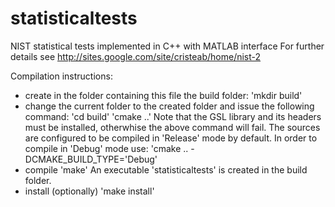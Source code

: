 statisticaltests
================

NIST statistical tests implemented in C++ with MATLAB interface
For further details see http://sites.google.com/site/cristeab/home/nist-2

Compilation instructions:
- create in the folder containing this file the build folder:
 'mkdir build'
- change the current folder to the created folder and issue the following command:
 'cd build'
 'cmake ..'
Note that the GSL library and its headers must be installed, otherwhise the above command
will fail. The sources are configured to be compiled in 'Release' mode by default. In order to
compile in 'Debug' mode use:
 'cmake .. -DCMAKE_BUILD_TYPE='Debug'
- compile
 'make'
An executable 'statisticaltests' is created in the build folder.
- install (optionally)
 'make install'
